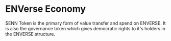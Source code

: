 # ENVerse Economy

$ENN Token is the primary form of value transfer and spend on ENVERSE. It is also the governance token which gives democratic rights to it's holders in the ENVERSE structure.
